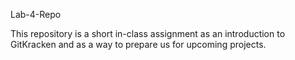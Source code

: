 Lab-4-Repo

This repository is a short in-class assignment as an introduction to GitKracken and as a way to prepare us for upcoming projects.